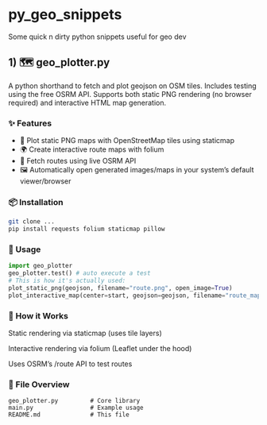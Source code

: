 # py_geo_snippets
Some quick n dirty python snippets useful for geo dev


## 1) 🗺️ geo_plotter.py
A python shorthand to fetch and plot geojson on OSM tiles. Includes testing using the free OSRM API.
Supports both static PNG rendering (no browser required) and interactive HTML map generation.

### ✨ Features
 - 🔵 Plot static PNG maps with OpenStreetMap tiles using staticmap
 - 🌍 Create interactive route maps with folium
 - 📡 Fetch routes using live OSRM API
 - 🖼️ Automatically open generated images/maps in your system’s default viewer/browser

### 📦 Installation
```bash
git clone ...
pip install requests folium staticmap pillow
```

### 🧩 Usage
```python
import geo_plotter
geo_plotter.test() # auto execute a test
# This is how it's actually used:
plot_static_png(geojson, filename="route.png", open_image=True)
plot_interactive_map(center=start, geojson=geojson, filename="route_map.html", open_browser=True)
```

### 🧠 How it Works

Static rendering via staticmap (uses tile layers)

Interactive rendering via folium (Leaflet under the hood)

Uses OSRM’s /route API to test routes

### 📁 File Overview
```
geo_plotter.py         # Core library
main.py                # Example usage
README.md              # This file
```
